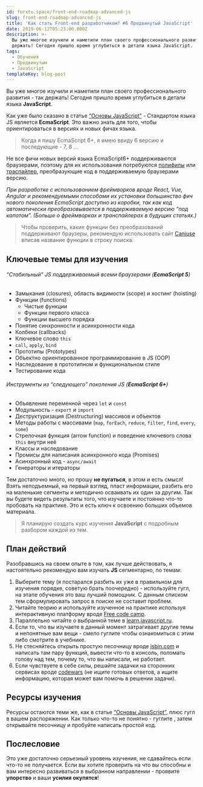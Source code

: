 ```yaml
---
id: forxtu.space/front-end-roadmap-advanced-js
slug: front-end-roadmap-advanced-js
title: 'Как стать Front-end разработчиком? #6 Продвинутый JavaScript'
date: 2019-06-12T05:23:00.000Z
description: >-
  Вы уже многое изучили и наметили план своего профессионального развития - так
  держать! Сегодня пришло время углубиться в детали языка JavaScript. 
tags:
  - Обучения
  - Продвинутым
  - JavaScript
templateKey: blog-post
---
```

Вы уже многое изучили и наметили план своего профессионального развития - так держать! Сегодня пришло время углубиться в детали языка **JavaScript**. 

Как уже было сказано в статье [“Основы JavaScript”](https://forxtu.space/front-end-roadmap-basic-js/) - Стандартом языка JS является **EcmaScript**. Это важно знать для того, чтобы ориентироваться в версиях и новых фичах языка.

> Когда я пишу EcmaScript 6+,  я имею ввиду 6 версию и последующие - 7, 8 ...

Не все фичи новых версий языка EcmaScript6+ поддерживаются браузерами, поэтому для их использования потребуются <a href="https://ru.wikipedia.org/wiki/Полифил" target="_blank">полифилы</a> или <a href="https://ru.wikipedia.org/wiki/Транспайлер" target="_blank">траспайлер</a>, преобразующие код в поддерживаемую браузерами версию.

_При разработке с использованием фреймворков вроде React, Vue, Angular и рекомендуемыми способами их установки  большинство фич нового поколения EcmaScript доступно из коробки, так как код автоматически преобразовывается в поддерживаемую версию “под капотом”. (Больше о фреймворках и транспайлерах в будущих статьях.)_

> Чтобы  проверить, какие функции без преобразований поддерживают браузеры, рекомендую использовать сайт <a href="https://caniuse.com" target="_blank">Caniuse</a> вписав название функции в строку поиска.

## Ключевые темы для изучения

###### “Стабильный” JS поддерживаемый всеми браузерами (**EcmaScript 5**)

* Замыкания (closures), область видимости (scope) и хостинг (hoisting)
* Функции (functions)
  * Чистые функции
  * Функции первого класса
  * Функции высшего порядка
* Понятие синхронности и асинхронности кода
* Колбеки (callbacks)
* Ключевое слово `this`
* `call`, `apply`, `bind`
* Прототипы (Prototypes)
* Объектно ориентированное программирование в JS (OOP)
* Наследование в прототипном и функциональном стиле 
* Тестирование кода

###### Инструменты из “следующего” поколения JS (**EcmaScript 6+**)

* Объявление переменной через `let` и `const`
* Модульность - `export` и `import`
* Деструктуризация (Destructuring) массивов и объектов
* Методы работы с массивами (`map`, `forEach`, `reduce`, `filter`, `find`, `every`, `some`)
* Стрелочная функция (arrow function) и поведение ключевого слова `this` внутри неё
* Классы и наследование
* Промисы для написания асинхронного кода (Promises)
* Асинхронный код - `async/await`
* Генераторы и итераторы

Тем достаточно много, но прошу **не пугаться**, в этом и есть смысл! Взять неподъемный, на первый взгляд, пласт информации, разбить его на маленькие сегменты и методично осваивать их один за другим. Так вы будете видеть результаты того, что изучаете и постоянно что-то пробовать на практике. Это и есть ключ к освоению больших объемов материала.

> Я планирую создать курс изучения **JavaScript** с подробным разбором каждой из тем.

## План действий

Разобравшись на своем опыте в том, как лучше действовать, я настоятельно рекомендую вам изучать **JS** сегментарно, по темам:

1. Выберите тему (я постарался разбить их уже в правильном для изучения порядке, советую брать поочередно) - используйте гугл, на этапе обучения это ваш лучший помощник. С данным списком тем сформулировать запрос в поиске не составит проблем.
2. Читайте теорию и используйте изученное на практике используя интерактивную платформу вроде <a href="https://www.freecodecamp.org" target="_blank">Free code camp</a>.
3. Параллельно читайте о выбранной теме в <a href="https://learn.javascript.ru" target="_blank">learn.javascript.ru</a>.
4. Если то, что вы изучаете в данный момент затрагивает другие темы и непонятные вам вещи - смело гуглите чтобы ознакомиться с этим либо смотрите в учебнике.
5. Не стесняйтесь открыть простую песочницу вроде <a href="https://jsbin.com" target="_blank">jsbin.com</a> и написать там пару функций, вывести что-то в консоль, поломать голову над тем, почему то, что вы написали, не работает.
6. Если чувствуете в себе силы, решайте задачки на сторонних сервисах вроде <a href="https://www.codewars.com" target="_blank">codewars</a> (не ищите готовых ответов, а ищите информацию, которая может вам помочь в решении задачи). 

## Ресурсы изучения

Ресурсы остаются теми же, как в статье [“Основы JavaScript”](https://forxtu.space/front-end-roadmap-basic-js/), плюс гугл в вашем распоряжении. Как только что-то не понятно - гуглите , затем открывайте песочницу и пробуйте написать простой код.

## Послесловие

Это уже достаточно серьезный уровень изучения, не сдавайтесь если что-то не получается. Если вы хотите проверить на что вы способны и вам интересно развиваться в выбранном направлении - проявите **упорство** и ваши **усилия окупятся**!
